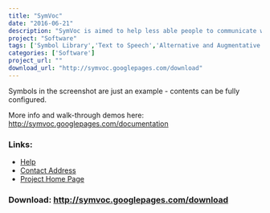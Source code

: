 ```yaml
---
title: "SymVoc"
date: "2016-06-21"
description: "SymVoc is aimed to help less able people to communicate with others using symbols and speech synthesis."
project: "Software"
tags: ['Symbol Library','Text to Speech','Alternative and Augmentative Communication','Educational and Learning','Communication','Symbols','Learning and Education' ]
categories: ['Software']
project_url: ""
download_url: "http://symvoc.googlepages.com/download"
---
```

Symbols in the screenshot are just an example - contents can be fully configured.

More info and walk-through demos here: http://symvoc.googlepages.com/documentation

### Links:
- <a href="http://symvoc.googlepages.com/documentation">Help</a>
- <a href="mailto:robert.wk@gmail.com">Contact Address</a>
- <a href="http://symvoc.googlepages.com/">Project Home Page</a>

### Download: http://symvoc.googlepages.com/download 